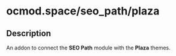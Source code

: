 # ocmod.space/seo_path/plaza

## Description
An addon to connect the **SEO Path** module with the **Plaza** themes.
